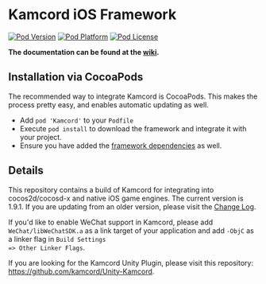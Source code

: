 Kamcord iOS Framework
======================
[![Pod Version](http://img.shields.io/cocoapods/v/Kamcord.svg?style=flat)](http://cocoadocs.org/docsets/Kamcord/)
[![Pod Platform](http://img.shields.io/cocoapods/p/Kamcord.svg?style=flat)](http://cocoadocs.org/docsets/Kamcord/)
[![Pod License](http://img.shields.io/cocoapods/l/Kamcord.svg?style=flat)](http://kamcord.com/developers/terms)

**The documentation can be found at the <a href="https://github.com/kamcord/kamcord-ios-sdk/wiki">wiki</a>.**

## Installation via CocoaPods
The recommended way to integrate Kamcord is CocoaPods. This makes the
process pretty easy, and enables automatic updating as well.

 * Add `pod 'Kamcord'` to your `Podfile`
 * Execute `pod install` to download the framework and integrate it with
   your project.
 * Ensure you have added the <a href="https://github.com/kamcord/kamcord-ios-sdk/wiki/Getting-Started#framework-dependencies">framework dependencies</a> as well.

## Details
This repository contains a build of Kamcord for integrating into cocos2d/cocosd-x and native iOS game engines. The current version is 1.9.1. If you are updating from an older version, please visit the <a href="https://github.com/kamcord/kamcord-ios-sdk/wiki/Change-log">Change Log</a>.

If you'd like to enable WeChat support in Kamcord, please add <code>WeChat/libWeChatSDK.a</code> as a link target of your application and add <code>-ObjC</code> as a linker flag in <code>Build Settings => Other Linker Flags</code>. 

If you are looking for the Kamcord Unity Plugin, please visit this repository: <a href="https://github.com/kamcord/Unity-Kamcord">https://github.com/kamcord/Unity-Kamcord</a>.

